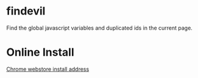 findevil
========

Find the global javascript variables and duplicated ids in the current page.

# Online Install #
[Chrome webstore install address](https://chrome.google.com/webstore/detail/findevil/mfkoommeocddkkinokjbikpihgkhoffn)
